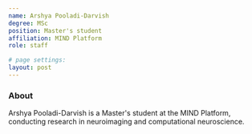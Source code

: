 ```yaml
---
name: Arshya Pooladi-Darvish
degree: MSc
position: Master's student
affiliation: MIND Platform
role: staff

# page settings:
layout: post
---
```


### About

Arshya Pooladi-Darvish is a Master's student at the MIND Platform, conducting research in neuroimaging and computational neuroscience.